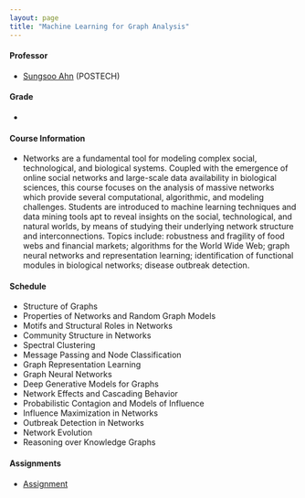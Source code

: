 ```yaml
---
layout: page
title: "Machine Learning for Graph Analysis"
---
```

#### Professor
- [Sungsoo Ahn](https://sites.google.com/view/sungsooahn0215/home) (POSTECH)

#### Grade
- 

#### Course Information

- Networks are a fundamental tool for modeling complex social, technological, and biological systems. Coupled with the emergence of online social networks and large-scale data availability in biological sciences, this course focuses on the analysis of massive networks which provide several computational, algorithmic, and modeling challenges. Students are introduced to machine learning techniques and data mining tools apt to reveal insights on the social, technological, and natural worlds, by means of studying their underlying network structure and interconnections.
Topics include: robustness and fragility of food webs and financial markets; algorithms for the World Wide Web; graph neural networks and representation learning; identification of functional modules in biological networks; disease outbreak detection.

#### Schedule

- Structure of Graphs
- Properties of Networks and Random Graph Models
- Motifs and Structural Roles in Networks
- Community Structure in Networks
- Spectral Clustering
- Message Passing and Node Classification
- Graph Representation Learning
- Graph Neural Networks
- Deep Generative Models for Graphs
- Network Effects and Cascading Behavior
- Probabilistic Contagion and Models of Influence
- Influence Maximization in Networks
- Outbreak Detection in Networks
- Network Evolution
- Reasoning over Knowledge Graphs



#### Assignments
- [Assignment](/courses/machine_learning-for-graph-analysis/20222421_JaeyoonSim.pdf) 

<!-- #### Exams
- Midterm Exam ( / )

- Final Exam ( / ) -->